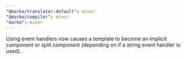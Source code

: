```yaml
---
"@marko/translator-default": minor
"@marko/compiler": minor
"marko": minor
---
```


Using event handlers now causes a template to become an implicit component or split component (depending on if a string event handler is used).
